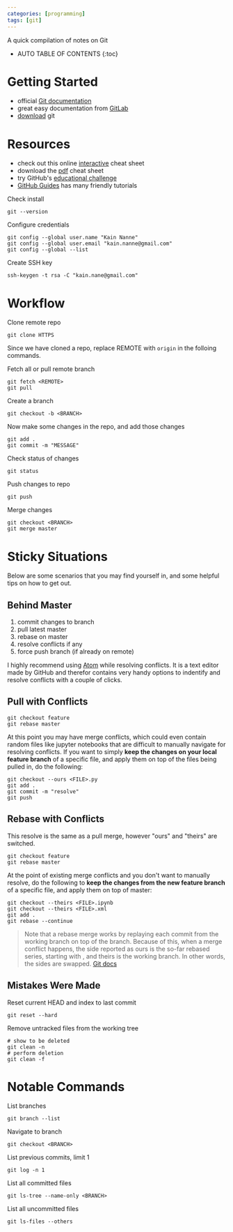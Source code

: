 ```yaml
---
categories: [programming]
tags: [git]
---
```


A quick compilation of notes on Git

<!-- excerpt separator -->

* AUTO TABLE OF CONTENTS
{:toc}

# Getting Started

- official [Git documentation](https://git-scm.com/)  
- great easy documentation from [GitLab](https://docs.gitlab.com/ce/gitlab-basics)  
- [download](https://git-scm.com/book/en/v2/Getting-Started-Installing-Git) git  

# Resources

- check out this online [interactive](http://ndpsoftware.com/git-cheatsheet.html) cheat sheet  
- download the [pdf](https://services.github.com/on-demand/downloads/github-git-cheat-sheet.pdf) cheat sheet  
- try GitHub's [educational challenge](https://try.github.io/)
- [GitHub Guides](https://guides.github.com/) has many friendly tutorials

Check install  

```shell
git --version
```

Configure credentials  

```shell
git config --global user.name "Kain Nanne"
git config --global user.email "kain.nanne@gmail.com"
git config --global --list
```

Create SSH key  

```shell
ssh-keygen -t rsa -C "kain.nane@gmail.com"
```

# Workflow

Clone remote repo  

```shell
git clone HTTPS
```

Since we have cloned a repo, replace REMOTE with `origin` in the folloing commands.

Fetch all or pull remote branch    

```shell
git fetch <REMOTE>
git pull
```

Create a branch  

```shell
git checkout -b <BRANCH>
```

Now make some changes in the repo, and add those changes  

```shell
git add .
git commit -m "MESSAGE"
```

Check status of changes  

```shell
git status
```

Push changes to repo  

```shell
git push
```

Merge changes  

```shell
git checkout <BRANCH>
git merge master
```

# Sticky Situations  

Below are some scenarios that you may find yourself in, and some helpful tips on how to get out.

## Behind Master

1. commit changes to branch
2. pull latest master
3. rebase on master
4. resolve conflicts if any
5. force push branch (if already on remote)

I highly recommend using [Atom](https://atom.io/) while resolving conflicts. It is a text editor made by GitHub and therefor contains very handy options to indentify and resolve conflicts with a couple of clicks.  

## Pull with Conflicts

```shell
git checkout feature
git rebase master
```

At this point you may have merge conflicts, which could even contain random files like jupyter notebooks that are difficult to manually navigate for resolving conflicts. If you want to simply **keep the changes on your local feature branch** of a specific file, and apply them on top of the files being pulled in, do the following:  

```shell
git checkout --ours <FILE>.py
git add .
git commit -m "resolve"
git push
```

## Rebase with Conflicts

This resolve is the same as a pull merge, however "ours" and "theirs" are switched.  

```shell
git checkout feature
git rebase master
```

At the point of existing merge conflicts and you don't want to manually resolve, do the following to **keep the changes from the new feature branch** of a specific file, and apply them on top of master:  

```shell
git checkout --theirs <FILE>.ipynb
git checkout --theirs <FILE>.xml
git add .
git rebase --continue
```

> Note that a rebase merge works by replaying each commit from the working branch on top of the <upstream> branch. Because of this, when a merge conflict happens, the side reported as ours is the so-far rebased series, starting with <upstream>, and theirs is the working branch. In other words, the sides are swapped. [Git docs](https://git-scm.com/docs/git-rebase#git-rebase---merge)  

## Mistakes Were Made

Reset current HEAD and index to last commit

```shell
git reset --hard
```

Remove untracked files from the working tree  

```shell
# show to be deleted
git clean -n
# perform deletion
git clean -f
```

# Notable Commands

List branches  

```shell
git branch --list
```

Navigate to branch  

```shell
git checkout <BRANCH>
```

List previous commits, limit 1  

```shell
git log -n 1
```

List all committed files  

```shell
git ls-tree --name-only <BRANCH>
```

List all uncommitted files  

```shell
git ls-files --others
```
